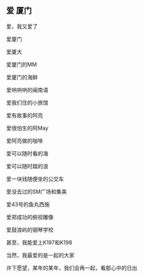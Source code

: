 ## 爱 厦门 ##

爱，我又爱了

 

爱厦门

 

爱厦大

 

爱厦门的MM

 

爱厦门的海鲜

 

爱哄哄哄的闽南语

 

爱我们住的小旅馆

 

爱有故事的阿亮

 

爱很怕生的阿May

 

爱阿亮做的咖啡

 

爱可以随时看的海

 

爱可以随时踏的浪

 

爱一块钱随便坐的公交车

 

爱没去过的SM广场和集美

 

爱43号的鱼丸西施

 

爱郑成功的俯视雕像

 

爱鼓浪屿的钢琴学校

 

甚至，我能爱上K197和K198

 

当然，我最爱的是一起的大家

 

许下愿望，某年的某年，我们会再一起，看那心中的日出